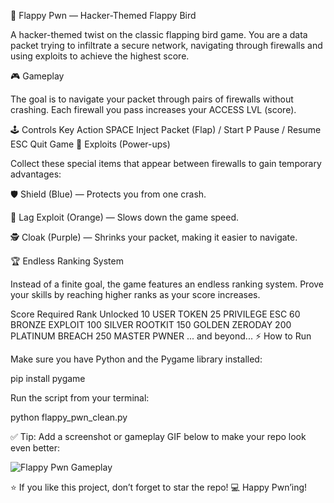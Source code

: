 🐧 Flappy Pwn — Hacker-Themed Flappy Bird

A hacker-themed twist on the classic flapping bird game.
You are a data packet trying to infiltrate a secure network, navigating through firewalls and using exploits to achieve the highest score.

🎮 Gameplay

The goal is to navigate your packet through pairs of firewalls without crashing.
Each firewall you pass increases your ACCESS LVL (score).

🕹️ Controls
Key	Action
SPACE	Inject Packet (Flap) / Start
P	Pause / Resume
ESC	Quit Game
🧰 Exploits (Power-ups)

Collect these special items that appear between firewalls to gain temporary advantages:

🛡️ Shield (Blue) — Protects you from one crash.

🐢 Lag Exploit (Orange) — Slows down the game speed.

🕵️ Cloak (Purple) — Shrinks your packet, making it easier to navigate.

🏆 Endless Ranking System

Instead of a finite goal, the game features an endless ranking system.
Prove your skills by reaching higher ranks as your score increases.

Score Required	Rank Unlocked
10	USER TOKEN
25	PRIVILEGE ESC
60	BRONZE EXPLOIT
100	SILVER ROOTKIT
150	GOLDEN ZERODAY
200	PLATINUM BREACH
250	MASTER PWNER
...	and beyond...
⚡ How to Run

Make sure you have Python and the Pygame library installed:

pip install pygame


Run the script from your terminal:

python flappy_pwn_clean.py


✅ Tip: Add a screenshot or gameplay GIF below to make your repo look even better:

![Flappy Pwn Gameplay](assets/preview.png)


⭐ If you like this project, don’t forget to star the repo!
💻 Happy Pwn’ing!
